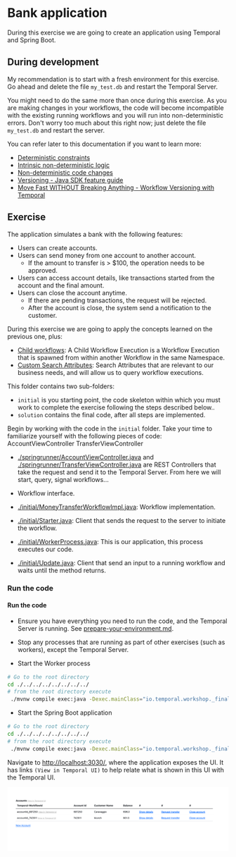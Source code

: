 # Bank application

During this exercise we are going to create an application using Temporal and Spring Boot.

## During development
My recommendation is to start with a fresh environment for this exercise. Go ahead and delete the file `my_test.db` and 
restart the Temporal Server.

You might need to do the same more than once during this exercise. As you are making changes in your workflows, 
the code will become incompatible with the existing running workflows and you will run into non-deterministic errors. 
Don't worry too much about this right now; just delete the file `my_test.db` and restart the server.

You can refer later to this documentation if you want to learn more:
- [Deterministic constraints](https://docs.temporal.io/workflows#deterministic-constraints)
- [Intrinsic non-deterministic logic](https://docs.temporal.io/dev-guide/java/durable-execution#intrinsic-non-deterministic-logic)
- [Non-deterministic code changes](https://docs.temporal.io/dev-guide/java/durable-execution#durability-through-replays)
- [Versioning - Java SDK feature guide](https://docs.temporal.io/dev-guide/java/versioning)
- [Move Fast WITHOUT Breaking Anything - Workflow Versioning with Temporal](https://www.youtube.com/watch?v=kkP899WxgzY)


## Exercise

The application simulates a bank with the following features:

- Users can create accounts.
- Users can send money from one account to another account.
  - If the amount to transfer is > $100, the operation needs to be approved.
- Users can access account details, like transactions started from the account and the final amount.
- Users can close the account anytime.
  - If there are pending transactions, the request will be rejected.
  - After the account is close, the system send a notification to the customer.


During this exercise we are going to apply the concepts learned on the previous one, plus:
- [Child workflows](https://docs.temporal.io/encyclopedia/child-workflows):
  A Child Workflow Execution is a Workflow Execution that is spawned from within another Workflow in the same Namespace.
- [Custom Search Attributes](https://docs.temporal.io/visibility#custom-search-attributes):
  Search Attributes that are relevant to our business needs, and will allow us to query workflow executions.


This folder contains two sub-folders:
- `initial` is you starting point, the code skeleton within which you must work to complete the exercise following the steps described below..
- `solution` contains the final code, after all steps are implemented.


Begin by working with the code in the `initial` folder. Take your time to familiarize yourself with the following pieces of code:
AccountViewController
TransferViewController

- [./springrunner/AccountViewController.java](./springrunner/AccountViewController.java) and 
[./springrunner/TransferViewController.java](./springrunner/TransferViewController.java) are REST Controllers that take 
the request and send it to the Temporal Server. From here we will start, query, signal workflows... 

- Workflow interface.
- [./initial/MoneyTransferWorkflowImpl.java](initial/MoneyTransferWorkflowImpl.java): Workflow implementation.
- [./initial/Starter.java](initial/Starter.java): Client that sends the request to the server to initiate the workflow.
- [./initial/WorkerProcess.java](initial/WorkerProcess.java): This is our application, this process executes our code.
- [./initial/Update.java](initial/Update.java): Client that send an input to a running workflow and waits until the method returns.





### Run the code 


####  Run the code

- Ensure you have everything you need to run the code, and the Temporal Server is running.
  See [prepare-your-environment.md](./../../../../../../../../prepare-your-environment.md).

- Stop any processes that are running as part of other exercises (such as workers), except the Temporal Server.

- Start the Worker process

```bash
# Go to the root directory
cd ./../../../../../../../
# from the root directory execute
 ./mvnw compile exec:java -Dexec.mainClass="io.temporal.workshop._final.solution.WorkerProcess"

```

- Start the Spring Boot application

```bash
# Go to the root directory
cd ./../../../../../../../
# from the root directory execute
 ./mvnw compile exec:java -Dexec.mainClass="io.temporal.workshop._final.springrunner.Application"

```

Navigate to  [http://localhost:3030/](http://localhost:3030/), where the application exposes the UI.
It has links `(View in Temporal UI)` to help relate what is shown in this UI with the Temporal UI. 

![img.png](img.png)